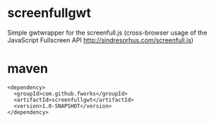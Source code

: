 screenfullgwt
=============

Simple gwtwrapper for the screenfull.js (cross-browser usage of the JavaScript Fullscreen API  http://sindresorhus.com/screenfull.js)


maven
=============

    <dependency>
      <groupId>com.github.fworks</groupId>
      <artifactId>screenfullgwt</artifactId>
      <version>1.0-SNAPSHOT</version>
    </dependency>
